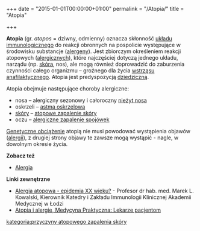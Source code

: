 +++
date = "2015-01-01T00:00:00+01:00"
permalink = "/Atopia/"
title = "Atopia"

+++

**Atopia** (gr. *atopos* = dziwny, odmienny) oznacza skłonność [układu immunologicznego](/atopedia/Układ_immunologiczny "wikilink") do reakcji obronnych na pospolicie występujące w środowisku substancje ([alergeny](/atopedia/Alergen "wikilink")). Jest zbiorczym określeniem reakcji atopowych ([alergicznych](/atopedia/Reakcja_alergiczna "wikilink")), które najczęściej dotyczą jednego układu, narządu (np. [skóra](/atopedia/Skóra "wikilink"), nos), ale mogą również doprowadzić do zaburzenia czynności całego organizmu – groźnego dla życia [wstrząsu anafilaktycznego](/atopedia/Wstrząs_anafilaktyczny "wikilink"). Atopia jest predyspozycją [dziedziczną](/atopedia/Obciążenie_genetyczne "wikilink").

Atopia obejmuje następujące choroby alergiczne:

-   nosa – alergiczny sezonowy i całoroczny [nieżyt nosa](/atopedia/Alergiczny_nieżyt_nosa "wikilink")
-   oskrzeli – [astma oskrzelowa](/atopedia/Astma_oskrzelowa "wikilink")
-   [skóry](/atopedia/Skóra "wikilink") – [atopowe zapalenie skóry](/atopedia/Atopowe_zapalenie_skóry "wikilink")
-   oczu – [alergiczne zapalenie spojówek](/atopedia/Alergiczne_zapalenie_spojówek "wikilink")

[Genetyczne obciążenie](/atopedia/Obciążenie_genetyczne "wikilink") atopią nie musi powodować wystąpienia objawów ([alergii](/atopedia/Alergia "wikilink")), z drugiej strony objawy te zawsze mogą wystąpić - nagle, w dowolnym okresie życia.

**Zobacz też**

-   [Alergia](/atopedia/Alergia "wikilink")

**Linki zewnętrzne**

-   [Alergia atopowa - epidemia XX wieku?](http://www.sluzbazdrowia.com.pl/html/more2958d.php) - Profesor dr hab. med. Marek L. Kowalski, Kierownik Katedry i Zakładu Immunologii Klinicznej Akademii Medycznej w Łodzi
-   [Atopia i alergie, Medycyna Praktyczna: Lekarze pacjentom](http://alergie.mp.pl/chorobyalergiczne/wartowiedziec/show.html?id=60213)

[kategoria:przyczyny atopowego zapalenia skóry](/atopedia/kategoria:przyczyny_atopowego_zapalenia_skóry "wikilink")